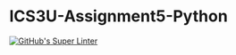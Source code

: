 # ICS3U-Assignment5-Python
[![GitHub's Super Linter](https://github.com/Yiyun-Qin/ICS3U-Assignment5-Python/workflows/GitHub's%20Super%20Linter/badge.svg)](https://github.com/Yiyun-Qin/ICS3U-Assignment5-Python/actions)
